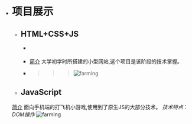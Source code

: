 + # 项目展示
    + ## HTML+CSS+JS
       + >>[简介]: https://rgun9.github.io/farming "种地项目"
        + [简介] 大学初学时所搭建的小型网站,这个项目是该阶段的技术掌握。

        + >>>![farming](https://rgun9.github.io/img/farming.png)
        
    + ## JavaScript
     [简介]: https://rgun9.github.io/plan "面向手机端的打飞机小游戏"
      [简介] 面向手机端的打飞机小游戏,使用到了原生JS的大部分技术。
        *技术特点*：*DOM操作*
        ![farming](https://rgun9.github.io/img/plan.png)